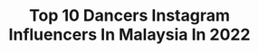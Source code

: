 ---
title: Top 10 Dancers Instagram Influencers In Malaysia In 2022
description: >-
  Find top dancers Instagram influencers in Malaysia in 2022. Most popular hashtags: #tiktok #dancer #throwback #malaysia.
platform: Instagram
hits: 17
text_top: Identify the most popular Instagram accounts on inBeat.
text_bottom: inBeat holds 17 Instagram influencers like this in Malaysia for you to connect with.
profiles:
  - username: "mabel_goo"
    fullname: >-
      💓MabeL。
    bio: >-
      Dancer 💃🏻 ∥ Business 🎓 ∥ Flight Attendant 🛫 Chinese - Christian ✞ For work : ✉ mabelgoo24@gmail.com
    location: "Malaysia"
    followers: 234148
    engagement: 336
    commentsToLikes: 0.009752
    id: ck5c8ka579o5n0i110szvm3hw
    verified: false
    hashtags: "#throwback, #shopeemy, #shopeebrandsfestival, #shooting"
  - username: "rajaaizureen"
    fullname: >-
      Raja NurAizureen
    bio: >-
      Performer | Dancer | Diver | Leo
    location: "Malaysia"
    followers: 11351
    engagement: 634
    commentsToLikes: 0.017388
    id: ck5qajrcugrj50i11u8pha4s7
    verified: false
    hashtags: "#tiomancabana, #tiktokmalaysia, #pulaukitaday, #tiktok"
  - username: "joycebii"
    fullname: >-
      yangyang
    bio: >-
      #YouTuber #Actress #beauty #Dancer Sponsorship / collaboration kindly DM insta 🎬 YouTube - - joycebii My Latest video
    location: "Malaysia"
    followers: 41238
    engagement: 343
    commentsToLikes: 0.007347
    id: ck5zvth3p4vn00i14uxdu939n
    verified: false
    hashtags: "#joycebii, #lijinghere, #joycebiitiktok, #watsonsmalaysia"
  - username: "kyufy"
    fullname: >-
      Emma Lia
    bio: >-
      No Game No Life ~ Gamer 🎮 | Youtuber 💻 | Caster 🎧 | Dancer 💃 Email : arctic.kyufy@gmail.com Link Youtube🔽
    location: "Malaysia"
    followers: 5258
    engagement: 1825
    commentsToLikes: 0.121821
    id: ckap5jrnrbzxn0i78babthv9s
    verified: false
    hashtags: "#mobilelegends, #cute, #niconiconii, #zoommyface"
  - username: "mariannnela"
    fullname: >-
      MARIANNELA CATAÑO
    bio: >-
      🎭Actress & Tv host 📿Bikram, Ashtanga & Vinyasa lover 🧘🏻‍♀️Joyoga® founder @joyogamx 💻Youtube Content Creator #mexicanactress #dancer #yogini
    location: "Malaysia"
    followers: 17292
    engagement: 2058
    commentsToLikes: 0.069782
    id: ck5pvnw09isl90i11eydxy2uh
    verified: false
    hashtags: "#cdmxlife, #mariannelacata, #reelsinstagram, #igersmexico"
  - username: "abhishek_vernekar"
    fullname: >-
      A B H I S H E K
    bio: >-
      • Dancer | Choreographer | Influencer • Bangalore📍 •✉️ abhishekvernekar00@gmail.com •DM/Mail for Collaboration ⭐️
    location: "Malaysia"
    followers: 44433
    engagement: 1666
    commentsToLikes: 0.022431
    id: ck14hcifj9mrl0i19c0qroz6x
    verified: false
    hashtags: "#deepikapadukone, #feelkaroreelkaro, #tamasha, #agartumsaathho"
  - username: "kishan_jay"
    fullname: >-
      Kishan Jay
    bio: >-
      FB ID: Kishan Jay Dance Page: KJ Dancers Dance Choreographer
    location: "Malaysia"
    followers: 30557
    engagement: 174
    commentsToLikes: 0.107410
    id: ck5c282s6wq970i114szgpmm4
    verified: false
    hashtags: "#choreography, #kishanjay, #yenathuyirehalbum, #dancer"
  - username: "catbryant_"
    fullname: >-
      𝘾 𝘼 𝙏 𝘾 𝘼 𝙏 • 𝘽 𝙍 𝙔 𝘼 𝙉 𝙏
    bio: >-
      — DANCER 98’s🐯 • ✖️@omgdancecrewofficial ✖️ 🇲🇾 . 🔆🔆 大量招收薯片代理 & 批發 🔥🔥 < 16 種 超 級 無 敵 好 吃 的 薯 片 • 熱 賣 中 🔥> 🛒 SHOPEE 貓不膩薯片商店 ⏬⏬
    location: "Malaysia"
    followers: 2699
    engagement: 1511
    commentsToLikes: 0.053078
    id: ckf5mhh7utts00j230aknxep6
    verified: false
    hashtags: "#itzy, #kpop, #ilikethat, #missthem"
  - username: "armani_kowachee"
    fullname: >-
      ARMANI KOWACHEE こわち
    bio: >-
      YOUNG DANCER FROM 🇲🇾 PETITE BUT I ROAR STRONGER THAN LION FOREVER MOMMY's BABY👧🏼 #kowachee #kuacilittledancer #kowacheeXjdsportsmy
    location: "Malaysia"
    followers: 32824
    engagement: 289
    commentsToLikes: 0.011205
    id: ck5zpqestt59i0i14kk46afcx
    verified: false
    hashtags: "#dudukrumahchallenge, #kowacheexjdsportsmy, #spectrumoutdoormarketing, #jangankeluar"
  - username: "yyongezz"
    fullname: >-
      
    bio: >-
      22 | Degree In Business Administration | BKI son of @zkdlin 🐻 @twicetagram 🍭 DM FOR STORY / GIFT REVIEW 📩
    location: "Malaysia"
    followers: 28071
    engagement: 483
    commentsToLikes: 0.022933
    id: ck14jo0xelbjx0i19xnnow2gj
    verified: false
    hashtags: "#dynamite, #dontforgetmask, #blackpink, #ootd"
---